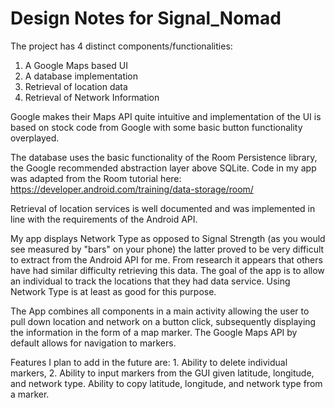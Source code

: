 # Design Notes for Signal_Nomad

The project has 4 distinct components/functionalities:
1. A Google Maps based UI
2. A database implementation
3. Retrieval of location data
4. Retrieval of Network Information

Google makes their Maps API quite intuitive and implementation of the UI is based on stock code from Google with some basic button functionality overplayed.

The database uses the basic functionality of the Room Persistence library, the Google recommended abstraction layer above SQLite. Code in my app was adapted from the Room tutorial here: https://developer.android.com/training/data-storage/room/

Retrieval of location services is well documented and was implemented in line with the requirements of the Android API. 

My app displays Network Type as opposed to Signal Strength (as you would see measured by "bars" on your phone) the latter proved to be very difficult to extract from the Android API for me. From research it appears that others have had similar difficulty retrieving this data. The goal of the app is to allow an individual to track the locations that they had data service. Using Network Type is at least as good for this purpose.

The App combines all components in a main activity allowing the user to pull down location and network on a button click, subsequently displaying the information in the form of a map marker. The Google Maps API by default allows for navigation to markers.

Features I plan to add in the future are: 1. Ability to delete individual markers, 2. Ability to input markers from the GUI given latitude, longitude, and network type. Ability to copy latitude, longitude, and network type from a marker.
